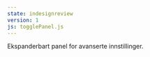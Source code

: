 ```yaml
---
state: indesignreview
version: 1
js: togglePanel.js
---
```


Ekspanderbart panel for avanserte innstillinger.
